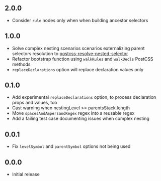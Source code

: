 ## 2.0.0
- Consider `rule` nodes only when when building ancestor selectors

## 1.0.0
- Solve complex nesting scenarios scenarios externalizing parent selectors resolution to [postcss-resolve-nested-selector](https://github.com/davidtheclark/)
- Refactor bootstrap function using `walkRules` and `walkDecls` PostCSS methods
- `replaceDeclarations` option will replace declaration values only

## 0.1.0
- Add experimental `replaceDeclarations` option, to process declaration props and values, too
- Cast warning when nestingLevel >= parentsStack.length
- Move `spacesAndAmpersandRegex` regex into a reusable regex
- Add a failing test case documenting issues when complex nesting

## 0.0.1
- Fix `levelSymbol` and `parentSymbol` options not being used

## 0.0.0
- Initial release
